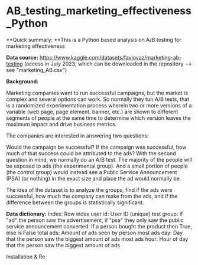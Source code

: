 # AB_testing_marketing_effectiveness_Python
**Quick summary: **This is a Python based analysis on A/B testing for marketing effectiveness

**Data source:** https://www.kaggle.com/datasets/faviovaz/marketing-ab-testing (access in July 2023; which can be downloaded in the repository --> see  "marketing_AB.csv")

**Background:**

Marketing companies want to run successful campaigns, but the market is complex and several options can work. So normally they tun A/B tests, that is a randomized experimentation process wherein two or more versions of a variable (web page, page element, banner, etc.) are shown to different segments of people at the same time to determine which version leaves the maximum impact and drive business metrics.

The companies are interested in answering two questions:

Would the campaign be successful? If the campaign was successful, how much of that success could be attributed to the ads? With the second question in mind, we normally do an A/B test. The majority of the people will be exposed to ads (the experimental group). And a small portion of people (the control group) would instead see a Public Service Announcement (PSA) (or nothing) in the exact size and place the ad would normally be.

The idea of the dataset is to analyze the groups, find if the ads were successful, how much the company can make from the ads, and if the difference between the groups is statistically significant.

**Data dictionary:**
Index: Row index 
user id: User ID (unique) 
test group: If "ad" the person saw the advertisement, if "psa" they only saw the public service announcement 
converted: If a person bought the product then True, else is False 
total ads: Amount of ads seen by person 
most ads day: Day that the person saw the biggest amount of ads 
most ads hour: Hour of day that the person saw the biggest amount of ads

Installation & Re
